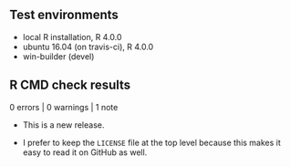 ## Test environments
* local R installation, R 4.0.0
* ubuntu 16.04 (on travis-ci), R 4.0.0
* win-builder (devel)

## R CMD check results

0 errors | 0 warnings | 1 note

  - This is a new release.
  
  - I prefer to keep the `LICENSE` file at the top level because this makes it easy
    to read it on GitHub as well.
